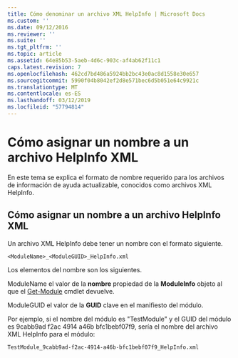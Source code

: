 ```yaml
---
title: Cómo denominar un archivo XML HelpInfo | Microsoft Docs
ms.custom: ''
ms.date: 09/12/2016
ms.reviewer: ''
ms.suite: ''
ms.tgt_pltfrm: ''
ms.topic: article
ms.assetid: 64e85b53-5aeb-4d6c-903c-af4ab62f11c1
caps.latest.revision: 7
ms.openlocfilehash: 462cd7bd486a5924bb2bc43e0ac8d1558e30e657
ms.sourcegitcommit: 5990f04b8042ef2d8e571bec6d5b051e64c9921c
ms.translationtype: MT
ms.contentlocale: es-ES
ms.lasthandoff: 03/12/2019
ms.locfileid: "57794814"
---
```

# <a name="how-to-name-a-helpinfo-xml-file"></a>Cómo asignar un nombre a un archivo HelpInfo XML

En este tema se explica el formato de nombre requerido para los archivos de información de ayuda actualizable, conocidos como archivos XML HelpInfo.

## <a name="how-to-name-a-helpinfo-xml-file"></a>Cómo asignar un nombre a un archivo HelpInfo XML

Un archivo XML HelpInfo debe tener un nombre con el formato siguiente.

`<ModuleName>_<ModuleGUID>_HelpInfo.xml`

Los elementos del nombre son los siguientes.

ModuleName el valor de la **nombre** propiedad de la **ModuleInfo** objeto al que el [Get-Module](/powershell/module/Microsoft.PowerShell.Core/Get-Module) cmdlet devuelve.

ModuleGUID el valor de la **GUID** clave en el manifiesto del módulo.

Por ejemplo, si el nombre del módulo es "TestModule" y el GUID del módulo es 9cabb9ad f2ac 4914 a46b bfc1bebf07f9, sería el nombre del archivo XML HelpInfo para el módulo:

`TestModule_9cabb9ad-f2ac-4914-a46b-bfc1bebf07f9_HelpInfo.xml`